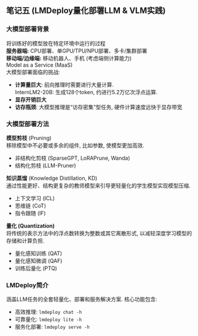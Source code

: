 ## 笔记五 (LMDeploy量化部署LLM & VLM实践)

### 大模型部署背景
将训练好的模型放在特定环境中运行的过程\
**服务器端:** CPU部署、单GPU/TPU/NPU部署、多卡/集群部署\
**移动端/边缘端:** 移动机器人、手机 (考虑端侧计算能力)\
Model as a Service (MaaS)\
大模型部署面临的挑战:
  - **计算量巨大**: 前向推理时需要进行大量计算.\
InternLM2-20B: 生成128个token, 约进行5.2万亿次浮点运算.
  - **显存开销巨大**
  - **访存瓶颈**: 大模型推理是“访存密集”型任务, 硬件计算速度远快于显存带宽

### 大模型部署方法
**模型剪枝** (Pruning)\
移除模型中不必要或多余的组件, 比如参数, 使模型更加高效.
  - 非结构化剪枝 (SparseGPT, LoRAPrune, Wanda)
  - 结构化剪枝 (LLM-Pruner)

**知识蒸馏** (Knowledge Distillation, KD)\
通过性能更好、结构更复杂的教师模型来引导更轻量化的学生模型实现模型压缩.
  - 上下文学习 (ICL)
  - 思维链 (CoT)
  - 指令跟随 (IF)

**量化 (Quantization)**\
将传统的表示方法中的浮点数转换为整数或其它离散形式, 以减轻深度学习模型的存储和计算负担.
  - 量化感知训练 (QAT)
  - 量化感知微调 (QAF)
  - 训练后量化 (PTQ)

### LMDeploy简介
涵盖LLM任务的全套轻量化、部署和服务解决方案. 核心功能包含:
  - 高效推理: `lmdeploy chat -h`
  - 可靠量化: `lmdeploy lite -h`
  - 服务化部署: `lmdeploy serve -h`